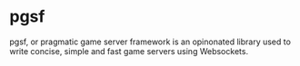 # pgsf
pgsf, or pragmatic game server framework is an opinonated library used to write concise, simple and fast game servers using Websockets.
